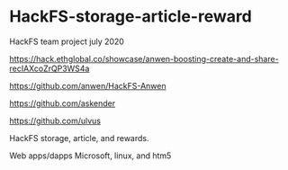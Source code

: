 # HackFS-storage-article-reward

HackFS team project july 2020

https://hack.ethglobal.co/showcase/anwen-boosting-create-and-share-recIAXcoZrQP3WS4a

https://github.com/anwen/HackFS-Anwen

https://github.com/askender

https://github.com/ulvus

HackFS storage, article, and rewards.

Web apps/dapps
Microsoft, linux, and htm5
